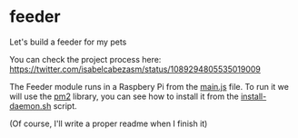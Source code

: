 # feeder
Let's build a feeder for my pets

You can check the project process here:
https://twitter.com/isabelcabezasm/status/1089294805535019009

The Feeder module runs in a Raspbery Pi from the [main.js](iot/main.js) file. To run it we will use the [pm2](https://pm2.io) library, you can see how to install it from the [install-daemon.sh](iot/install-daemon.sh) script.


(Of course, I'll write a proper readme when I finish it)
